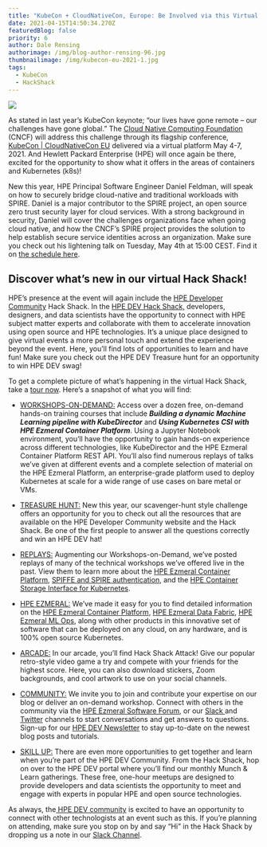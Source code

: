 ```yaml
---
title: "KubeCon + CloudNativeCon, Europe: Be Involved via this Virtual Opportunity"
date: 2021-04-15T14:50:34.270Z
featuredBlog: false
priority: 6
author: Dale Rensing
authorimage: /img/blog-author-rensing-96.jpg
thumbnailimage: /img/kubecon-eu-2021-1.jpg
tags:
  - KubeCon
  - HackShack
---
```

![](/img/kubecon-eu-2021-1.jpg)

As stated in last year’s KubeCon keynote; “our lives have gone remote – our challenges have gone global.” The [Cloud Native Computing Foundation](https://www.cncf.io/) (CNCF) will address this challenge through its flagship conference, [KubeCon | CloudNativeCon EU](https://events.linuxfoundation.org/kubecon-cloudnativecon-europe/) delivered via a virtual platform May 4-7, 2021. And Hewlett Packard Enterprise (HPE) will once again be there, excited for the opportunity to show what it offers in the areas of containers and Kubernetes (k8s)!

New this year, HPE Principal Software Engineer Daniel Feldman, will speak on how to securely bridge cloud-native and traditional workloads with SPIRE. Daniel is a major contributor to the SPIRE project, an open source zero trust security layer for cloud services. With a strong background in security, Daniel will cover the challenges organizations face when going cloud native, and how the CNCF’s SPIRE project provides the solution to help establish secure service identities across an organization. Make sure you check out his lightening talk on Tuesday, May 4th at 15:00 CEST. Find it on [the schedule here](https://kccnceu2021.sched.com/event/igUc). 

## Discover what’s new in our virtual Hack Shack!

HPE’s presence at the event will again include the [HPE Developer Community](https://developer.hpe.com/) Hack Shack.[](https://developer.hpe.com/) In the [HPE DEV Hack Shack,](https://hackshack.hpedev.io/) developers, designers, and data scientists have the opportunity to connect with HPE subject matter experts and collaborate with them to accelerate innovation using open source and HPE technologies. It’s a unique place designed to give virtual events a more personal touch and extend the experience beyond the event. Here, you’ll find lots of opportunities to learn and have fun! Make sure you check out the HPE DEV Treasure hunt for an opportunity to win HPE DEV swag!

To get a complete picture of what’s happening in the virtual Hack Shack, take a [tour now](https://vimeo.com/444872340). Here’s a snapshot of what you will find:

* [WORKSHOPS-ON-DEMAND:](https://hackshack.hpedev.io/workshops)  Access over a dozen free, on-demand hands-on training courses that include ***Building a dynamic Machine Learning pipeline with KubeDirector*** and ***Using Kubernetes CSI with HPE Ezmeral Container Platform***. Using a Jupyter Notebook environment, you’ll have the opportunity to gain hands-on experience across different technologies, like KubeDirector and the HPE Ezmeral Container Platform REST API. You’ll also find numerous replays of talks we’ve given at different events and a complete selection of material on the HPE Ezmeral Platform, an enterprise-grade platform used to deploy Kubernetes at scale for a wide range of use cases on bare metal or VMs.


* [TREASURE HUNT:](https://hackshack.hpedev.io/arcade) New this year, our scavenger-hunt style challenge offers an opportunity for you to check out all the resources that are available on the HPE Developer Community website and the Hack Shack. Be one of the first people to answer all the questions correctly and win an HPE DEV hat!


* [REPLAYS:](https://hackshack.hpedev.io/replays) Augmenting our Workshops-on-Demand, we’ve posted replays of many of the technical workshops we’ve offered live in the past. View them to learn more about the [HPE Ezmeral Container Platform](https://hackshack.hpedev.io/replays/1), [SPIFFE and SPIRE authentication](https://hackshack.hpedev.io/replays/5), and the [HPE Container Storage Interface for Kubernetes](https://hackshack.hpedev.io/replays/2).


* [HPE EZMERAL:](https://hackshack.hpedev.io/ezmeral) We’ve made it easy for you to find detailed information on the [HPE Ezmeral Container Platform](https://developer.hpe.com/platform/hpe-ezmeral-container-platform/home), [HPE Ezmeral Data Fabric](https://developer.hpe.com/platform/hpe-ezmeral-data-fabric/home), [HPE Ezmeral ML Ops](https://www.hpe.com/us/en/solutions/machine-learning-operations.html), along with other products in this innovative set of software that can be deployed on any cloud, on any hardware, and is 100% open source Kubernetes.


* [ARCADE:](https://hackshack.hpedev.io/arcade)  In our arcade, you’ll find Hack Shack Attack! Give our popular retro-style video game a try and compete with your friends for the highest score. Here, you can also download stickers, Zoom backgrounds, and cool artwork to use on your social channels.


* [COMMUNITY:](https://hackshack.hpedev.io/community)  We invite you to join and contribute your expertise on our blog or deliver an on-demand workshop. Connect with others in the community via the [HPE Ezmeral Software Forum](https://community.hpe.com/t5/HPE-Ezmeral-Software-platform/bd-p/ezmeral-software-platform#.YGzDjuhKg2w), or our [Slack ](https://slack.hpedev.io/)and [Twitter](https://twitter.com/HPE_DevCom) channels to start conversations and get answers to questions. Sign-up for our [HPE DEV Newsletter](https://developer.hpe.com/newsletter-signup) to stay up-to-date on the newest blog posts and tutorials. 


* [SKILL UP:](https://developer.hpe.com/skillup) There are even more opportunities to get together and learn when you’re part of the HPE DEV Community. From the Hack Shack, hop on over to the HPE DEV portal where you’ll find our monthly Munch & Learn gatherings. These free, one-hour meetups are designed to provide developers and data scientists the opportunity to meet and engage with experts in popular HPE and open source technologies.

As always, the[ HPE DEV community](https://developer.hpe.com/community) is excited to have an opportunity to connect with other technologists at an event such as this. If you’re planning on attending, make sure you stop on by and say “Hi” in the Hack Shack by dropping us a note in our [Slack Channel](https://slack.hpedev.io/).